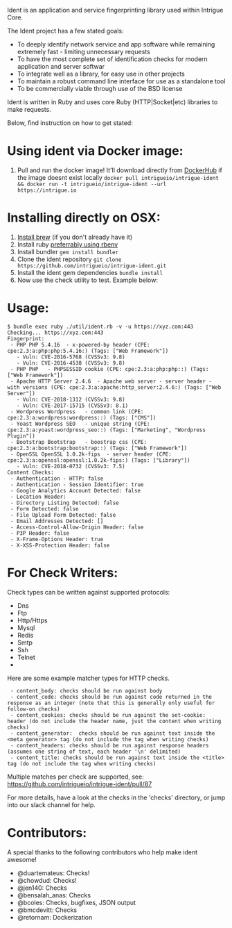 Ident is an application and service fingerprinting library used within Intrigue Core. 

The Ident project has a few stated goals: 
 - To deeply identify network service and app software while remaining extremely fast - limiting unnecessary requests
 - To have the most complete set of identification checks for modern application and server softwar 
 - To integrate well as a library, for easy use in other projects
 - To maintain a robust command line interface for use as a standalone tool 
 - To be commercially viable through use of the BSD license

 Ident is written in Ruby and uses core Ruby (HTTP|Socket|etc) libraries to make requests. 

 Below, find instruction on how to get stated:

Using ident via Docker image:
=============================
1) Pull and run the docker image! It'll download directly from [DockerHub](https://cloud.docker.com/u/intrigueio/repository/docker/intrigueio/intrigue-ident) if the image doesnt exist locally
  `docker pull intrigueio/intrigue-ident && docker run -t intrigueio/intrigue-ident --url https://intrigue.io`

Installing directly on OSX:
===========================
1) [Install brew](https://brew.sh/) (if you don't already have it)
2) Install ruby [preferrably using rbenv](https://github.com/rbenv/rbenv#installation)
3) Install bundler `gem install bundler`
4) Clone the ident repository `git clone https://github.com/intrigueio/intrigue-ident.git`
5) Install the ident gem dependencies `bundle install`
6) Now use the check utility to test. Example below:

Usage:
======
```
$ bundle exec ruby ./util/ident.rb -v -u https://xyz.com:443
Checking... https://xyz.com:443
Fingerprint:
 - PHP PHP 5.4.16  - x-powered-by header (CPE: cpe:2.3:a:php:php:5.4.16:) (Tags: ["Web Framework"])
   - Vuln: CVE-2016-5768 (CVSSv3: 9.8)
   - Vuln: CVE-2016-4538 (CVSSv3: 9.8)
 - PHP PHP   - PHPSESSID cookie (CPE: cpe:2.3:a:php:php::) (Tags: ["Web Framework"])
 - Apache HTTP Server 2.4.6  - Apache web server - server header - with versions (CPE: cpe:2.3:a:apache:http_server:2.4.6:) (Tags: ["Web Server"])
   - Vuln: CVE-2018-1312 (CVSSv3: 9.8)
   - Vuln: CVE-2017-15715 (CVSSv3: 8.1)
 - Wordpress Wordpress   - common link (CPE: cpe:2.3:a:wordpress:wordpress::) (Tags: ["CMS"])
 - Yoast Wordpress SEO   - unique string (CPE: cpe:2.3:a:yoast:wordpress_seo::) (Tags: ["Marketing", "Wordpress Plugin"])
 - Bootstrap Bootstrap   - boostrap css (CPE: cpe:2.3:a:bootstrap:bootstrap::) (Tags: ["Web Framework"])
 - OpenSSL OpenSSL 1.0.2k-fips  - server header (CPE: cpe:2.3:a:openssl:openssl:1.0.2k-fips:) (Tags: ["Library"])
   - Vuln: CVE-2018-0732 (CVSSv3: 7.5)
Content Checks:
 - Authentication - HTTP: false
 - Authentication - Session Identifier: true
 - Google Analytics Account Detected: false
 - Location Header: 
 - Directory Listing Detected: false
 - Form Detected: false
 - File Upload Form Detected: false
 - Email Addresses Detected: []
 - Access-Control-Allow-Origin Header: false
 - P3P Header: false
 - X-Frame-Options Header: true
 - X-XSS-Protection Header: false
```

For Check Writers: 
===================

Check types can be written against supported protocols: 
 - Dns
 - Ftp
 - Http/Https
 - Mysql
 - Redis
 - Smtp
 - Ssh
 - Telnet
 - 
Here are some example matcher types for HTTP checks. 
```
 - content_body: checks should be run against body
 - content_code: checks should be run against code returned in the response as an integer (note that this is generally only useful for follow-on checks)
 - content_cookies: checks should be run against the set-cookie: header (do not include the header name, just the content when writing checks)
 - content_generator:  checks should be run against text inside the <meta generator> tag (do not include the tag when writing checks)
 - content_headers: checks should be run against response headers (assumes one string of text, each header '\n' delimited)
 - content_title: checks should be run against text inside the <title> tag (do not include the tag when writing checks)
 ```

Multiple matches per check are supported, see: https://github.com/intrigueio/intrigue-ident/pull/87

For more details, have a look at the checks in the 'checks' directory, or jump into our slack channel for help. 
 
Contributors:
=============

A special thanks to the following contributors who help make ident awesome!
 - @duartemateus: Checks!
 - @chowdud: Checks!
 - @jen140: Checks
 - @bensalah_anas: Checks
 - @bcoles: Checks, bugfixes, JSON output
 - @bmcdevitt: Checks
 - @retornam: Dockerization
